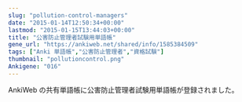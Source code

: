 ```yaml
---
slug: "pollution-control-managers"
date: "2015-01-14T12:50:34+00:00"
lastmod: "2015-01-15T13:44:03+00:00"
title: "公害防止管理者試験用単語帳"
gene_url: "https://ankiweb.net/shared/info/1585384509"
tags: ["Anki 単語帳","公害防止管理者","資格試験"]
thumbnail: "pollutioncontrol.png"
Ankigene: "016"
---
```

AnkiWeb の共有単語帳に公害防止管理者試験用単語帳が登録されました。

